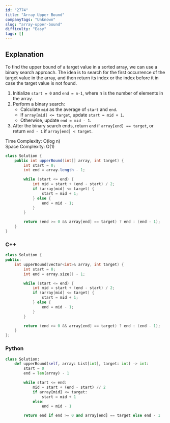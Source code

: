 ```yaml
---
id: "2774"
title: "Array Upper Bound"
companyTags: "Unknown"
slug: "array-upper-bound"
difficulty: "Easy"
tags: []
---
```


## Explanation

To find the upper bound of a target value in a sorted array, we can use a binary search approach. The idea is to search for the first occurrence of the target value in the array, and then return its index or the index before it in case the target value is not found.

1. Initialize `start = 0` and `end = n-1`, where n is the number of elements in the array.
2. Perform a binary search:
   - Calculate `mid` as the average of `start` and `end`.
   - If `array[mid] <= target`, update `start = mid + 1`.
   - Otherwise, update `end = mid - 1`.
3. After the binary search ends, return `end` if `array[end] == target`, or return `end - 1` if `array[end] < target`.

Time Complexity: O(log n)  
Space Complexity: O(1)
```java
class Solution {
    public int upperBound(int[] array, int target) {
        int start = 0;
        int end = array.length - 1;

        while (start <= end) {
            int mid = start + (end - start) / 2;
            if (array[mid] <= target) {
                start = mid + 1;
            } else {
                end = mid - 1;
            }
        }

        return (end >= 0 && array[end] == target) ? end : (end - 1);
    }
}
```

### C++
```cpp
class Solution {
public:
    int upperBound(vector<int>& array, int target) {
        int start = 0;
        int end = array.size() - 1;

        while (start <= end) {
            int mid = start + (end - start) / 2;
            if (array[mid] <= target) {
                start = mid + 1;
            } else {
                end = mid - 1;
            }
        }

        return (end >= 0 && array[end] == target) ? end : (end - 1);
    }
};
```

### Python
```python
class Solution:
    def upperBound(self, array: List[int], target: int) -> int:
        start = 0
        end = len(array) - 1

        while start <= end:
            mid = start + (end - start) // 2
            if array[mid] <= target:
                start = mid + 1
            else:
                end = mid - 1

        return end if end >= 0 and array[end] == target else end - 1
```